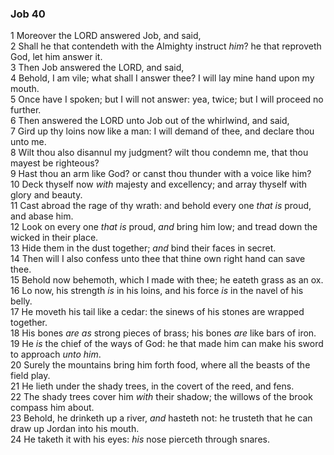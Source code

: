 ### Job 40

1 Moreover the LORD answered Job, and said,  
2 Shall he that contendeth with the Almighty instruct *him*? he that reproveth God, let him answer it.  
3 Then Job answered the LORD, and said,  
4 Behold, I am vile; what shall I answer thee? I will lay mine hand upon my mouth.  
5 Once have I spoken; but I will not answer: yea, twice; but I will proceed no further.  
6 Then answered the LORD unto Job out of the whirlwind, and said,  
7 Gird up thy loins now like a man: I will demand of thee, and declare thou unto me.  
8 Wilt thou also disannul my judgment? wilt thou condemn me, that thou mayest be righteous?  
9 Hast thou an arm like God? or canst thou thunder with a voice like him?  
10 Deck thyself now *with* majesty and excellency; and array thyself with glory and beauty.  
11 Cast abroad the rage of thy wrath: and behold every one *that is* proud, and abase him.  
12 Look on every one *that is* proud, *and* bring him low; and tread down the wicked in their place.  
13 Hide them in the dust together; *and* bind their faces in secret.  
14 Then will I also confess unto thee that thine own right hand can save thee.  
15 Behold now behemoth, which I made with thee; he eateth grass as an ox.  
16 Lo now, his strength *is* in his loins, and his force *is* in the navel of his belly.  
17 He moveth his tail like a cedar: the sinews of his stones are wrapped together.  
18 His bones *are as* strong pieces of brass; his bones *are* like bars of iron.  
19 He *is* the chief of the ways of God: he that made him can make his sword to approach *unto him*.  
20 Surely the mountains bring him forth food, where all the beasts of the field play.  
21 He lieth under the shady trees, in the covert of the reed, and fens.  
22 The shady trees cover him *with* their shadow; the willows of the brook compass him about.  
23 Behold, he drinketh up a river, *and* hasteth not: he trusteth that he can draw up Jordan into his mouth.  
24 He taketh it with his eyes: *his* nose pierceth through snares.  

